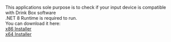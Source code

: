 This applications sole purpose is to check if your input device is compatible with Drink Box software\
.NET 8 Runtime is required to run.\
You can download it here:\
[x86 Installer](https://dotnet.microsoft.com/en-us/download/dotnet/thank-you/runtime-desktop-8.0.1-windows-x86-installer)\
[x64 Installer](https://dotnet.microsoft.com/en-us/download/dotnet/thank-you/runtime-desktop-8.0.1-windows-x64-installer)

